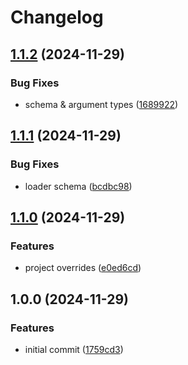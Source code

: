 # Changelog

## [1.1.2](https://github.com/chenasraf/github-repos-astro-loader/compare/v1.1.1...v1.1.2) (2024-11-29)


### Bug Fixes

* schema & argument types ([1689922](https://github.com/chenasraf/github-repos-astro-loader/commit/16899229751edf811543fc12f4377e94052ed2cf))

## [1.1.1](https://github.com/chenasraf/github-repos-astro-loader/compare/v1.1.0...v1.1.1) (2024-11-29)


### Bug Fixes

* loader schema ([bcdbc98](https://github.com/chenasraf/github-repos-astro-loader/commit/bcdbc983e08458b26f4376e1485cc7fc2244303d))

## [1.1.0](https://github.com/chenasraf/github-repos-astro-loader/compare/v1.0.0...v1.1.0) (2024-11-29)


### Features

* project overrides ([e0ed6cd](https://github.com/chenasraf/github-repos-astro-loader/commit/e0ed6cda76c0fecc2a44cfe0ad7cbdf8e5da5e82))

## 1.0.0 (2024-11-29)


### Features

* initial commit ([1759cd3](https://github.com/chenasraf/github-repos-astro-loader/commit/1759cd35e09ee2fb803f7d1a24b45c337d693251))
